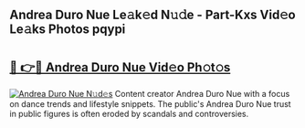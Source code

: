 ## Andrea Duro Nue Le𝚊k𝚎d N𝚞𝚍e - Part-Kxs Vid𝚎o Le𝚊ks Photos pqypi

# <h2><a href="http://fb66o6w.evod.top/?m=Andrea+Duro+Nue">🔗 👉🔴 Andrea Duro Nue Vid𝚎o Ph𝚘t𝚘s</a></h2>

[![Andrea Duro Nue N𝚞d𝚎s](https://i.imgur.com/8V9OHl7.gif)](http://fb66o6w.evod.top/?m=Andrea+Duro+Nue)
Content creator Andrea Duro Nue with a focus on dance trends and lifestyle snippets. The public's Andrea Duro Nue trust in public figures is often eroded by scandals and controversies. 
